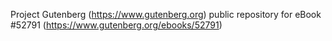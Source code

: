 Project Gutenberg (https://www.gutenberg.org) public repository for
eBook #52791 (https://www.gutenberg.org/ebooks/52791)
